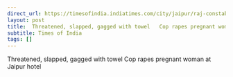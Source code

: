```yaml
---
direct_url: https://timesofindia.indiatimes.com/city/jaipur/raj-constablerapes-pregnantwoman-in-cityhotel-arrested/articleshow/118824829.cms
layout: post
title:  Threatened, slapped, gagged with towel   Cop rapes pregnant woman at Jaipur hotel
subtitle: Times of India
tags: []
---
```


 Threatened, slapped, gagged with towel   Cop rapes pregnant woman at Jaipur hotel
